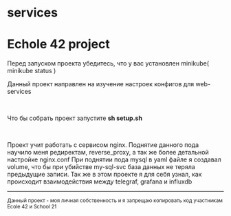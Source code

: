# services
# Echole 42 project
Перед запуском проекта убедитесь, что у вас установлен minikube( minikube status )

<div aligne="center">
  <p>Данный проект направлен на изучение настроек конфигов для web-services</p>
  <br>
  <p>Что бы собрать проект запустите <b>sh setup.sh</b></p>
  <br>
  <p>Проект учит работать с сервисом nginx. Поднятие данного пода научило меня редиректам, reverse_proxy, а так же более детальной настройке nginx.conf
  При поднятии пода mysql в yaml файле я создавал volume, что бы при убийстве my-sql-svc база данных не теряла предыдущие записи. Так же в этом проекте я для
  себя узнал, как происходит взаимодействия между telegraf, grafana и influxdb</p>
</div>

<hr>

<small> Данный проект - моя личная собственность и я запрещаю копировать код участникам Ecole 42  и School 21 </small>
